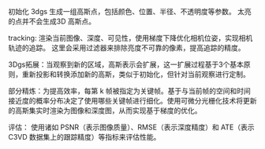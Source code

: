 初始化 3dgs 生成一组高斯点，包括颜色、位置、半径、不透明度等参数。
    太亮的点并不会生成3D 高斯点。

tracking: 渲染当前图像、深度、可见性，使用梯度下降优化相机位姿，实现相机轨迹的追踪。
    这里会采用过滤器来排除亮度不可靠的像素，提高追踪的精度。

3Dgs拓展：当观察到新的区域，高斯表示会扩展，这一扩展过程基于3个基本原则，重新投影和转换添加新的高斯，类似于初始化，但针对当前观察进行定制。

部分精炼：为提高效率，每第 k 帧被指定为关键帧。基于与当前帧的空间和时间接近度的概率分布决定了使用哪些关键帧进行细化。使用可微分光栅化技术将更新的高斯集实时渲染为图像和深度图，从而实现基于梯度的优化。

评估： 使用诸如 PSNR（表示图像质量）、RMSE（表示深度精度）和 ATE（表示 C3VD 数据集上的跟踪精度）等指标来评估性能。